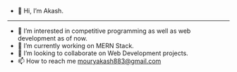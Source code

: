 - 👋 Hi, I’m Akash. 
---------------------------------------------------------------------------------------
- 👀 I’m interested in competitive programming as well as web development as of now. 
- 🌱 I’m currently working on MERN Stack.
- 💞️ I’m looking to collaborate on Web Development projects.
- 📫 How to reach me mouryakash883@gmail.com

<!---
Akamourya18/Akamourya18 is a ✨ special ✨ repository because its `README.md` (this file) appears on your GitHub profile.
You can click the Preview link to take a look at your changes.
--->
